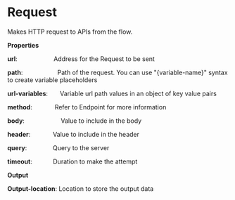 # Request

Makes HTTP request to APIs from the flow.

 **Properties**
 

**url**:                        Address for the Request to be sent

**path**:                     Path of the request. You can use "{variable-name}" syntax to create variable placeholders

**url-variables**:       Variable url path values in an object of key value pairs

**method**:                Refer to Endpoint for more information

**body**:                     Value to include in the body

**header**:                 Value to include in the header

**query**:                   Query to the server

**timeout**:                Duration to make the attempt

 **Output**
 

**Output-location**: Location to store the output data